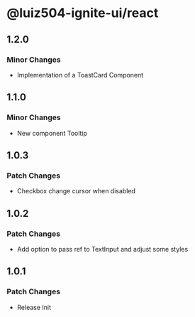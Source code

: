 # @luiz504-ignite-ui/react

## 1.2.0

### Minor Changes

- Implementation of a ToastCard Component

## 1.1.0

### Minor Changes

- New component Tooltip

## 1.0.3

### Patch Changes

- Checkbox change cursor when disabled

## 1.0.2

### Patch Changes

- Add option to pass ref to TextInput and adjust some styles

## 1.0.1

### Patch Changes

- Release Init
